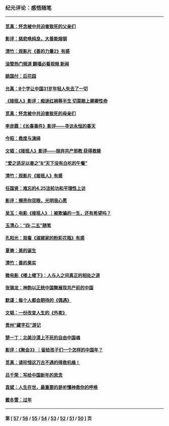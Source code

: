 ### 纪元评论：感悟随笔
---
#### [觅真：怀念被中共迫害致死的父亲们](../../pages/nsc1035/n14014258.md?06130330) 
#### [影评：慈悲唤纯良，大善能熔钢](../../pages/nsc1035/n14010867.md?06130330) 
#### [清竹：观影片《善的力量2》有感](../../pages/nsc1035/n14010015.md?06130330) 
#### [油管热门频道 翻墙必看视频 新闻](ok?06130330)
#### [姚国付：后花园](../../pages/nsc1035/n14005301.md?06130330) 
#### [允真：8个字让中国31岁年轻人失去了一切](../../pages/nsc1035/n13999093.md?06130330) 
#### [《接班人》影评：痴迷红祸等半生 切莫赔上卿卿性命](../../pages/nsc1035/n13998676.md?06130330) 
#### [觅真：怀念被中共迫害致死的母亲们](../../pages/nsc1035/n13997271.md?06130330) 
#### [李彦霖：《长春事件》影评——寻访永恒的春天](../../pages/nsc1035/n13995112.md?06130330) 
#### [今昭：救度与演绎](../../pages/nsc1035/n13992670.md?06130330) 
#### [文韬：《接班人》影评——抛弃共产邪教 获得救赎](../../pages/nsc1035/n13990160.md?06130330) 
#### [“爱之适足以害之”&“天下没有白吃的午餐”](../../pages/nsc1035/n13988391.md?06130330) 
#### [清竹：观影片《接班人》有感](../../pages/nsc1035/n13983561.md?06130330) 
#### [任国贤：难忘的4.25法轮功和平理性上访](../../pages/nsc1035/n13983482.md?06130330) 
#### [影评：擦亮你双眼，光明我心愿](../../pages/nsc1035/n13982333.md?06130330) 
#### [吴玉：电影《接班人》｜被欺骗的一生，还有希望吗？](../../pages/nsc1035/n13981972.md?06130330) 
#### [玉清心：“四·二五”随笔](../../pages/nsc1035/n13978628.md?06130330) 
#### [孔阳光：观看《淑颍家的粉彩花瓶》有感](../../pages/nsc1035/n13967929.md?06130330) 
#### [夏祷：美的诞生](../../pages/nsc1035/n13962321.md?06130330) 
#### [清竹：善的果实](../../pages/nsc1035/n13963980.md?06130330) 
#### [微电影《楼上楼下》：人与人之间真正的相处之道](../../pages/nsc1035/n13944319.md?06130330) 
#### [张锡龙：神韵以正统中国舞展现共产前的中国](../../pages/nsc1035/n13939727.md?06130330) 
#### [默谨：每个人都会期待的《偶遇》](../../pages/nsc1035/n13939091.md?06130330) 
#### [文韬：一份改变人生的《外卖》](../../pages/nsc1035/n13931822.md?06130330) 
#### [贵州“藏字石”游记](../../pages/nsc1035/n13923310.md?06130330) 
#### [楚一丁：北美沙漠上不死的自由中国魂](../../pages/nsc1035/n13921879.md?06130330) 
#### [影评：《聚会3》｜留给孩子们一个怎样的中国年？](../../pages/nsc1035/n13919652.md?06130330) 
#### [觅真：请珍惜这万古不遇的得救机缘！](../../pages/nsc1035/n13917157.md?06130330) 
#### [吕千荣：写给中国新年的思念](../../pages/nsc1035/n13915103.md?06130330) 
#### [袁斌：人生在世，最重要的是听懂神救你的呼唤](../../pages/nsc1035/n13914636.md?06130330) 
#### [戴冬雪：过年](../../pages/nsc1035/n13913311.md?06130330) 

---
#### 第 [ [57](./57.md?06130330) / [56](./56.md?06130330) / [55](./55.md?06130330) / [54](./54.md?06130330) / [53](./53.md?06130330) / [52](./52.md?06130330) / [51](./51.md?06130330) / [50](./50.md?06130330) ] 页

